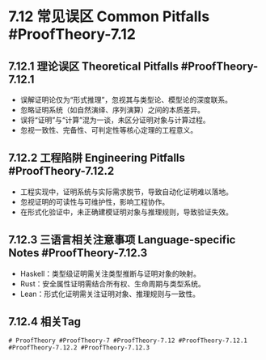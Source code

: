 # 7.12 常见误区 Common Pitfalls #ProofTheory-7.12

## 7.12.1 理论误区 Theoretical Pitfalls #ProofTheory-7.12.1

- 误解证明论仅为“形式推理”，忽视其与类型论、模型论的深度联系。
- 忽略证明系统（如自然演绎、序列演算）之间的本质差异。
- 误将“证明”与“计算”混为一谈，未区分证明对象与计算过程。
- 忽视一致性、完备性、可判定性等核心定理的工程意义。

## 7.12.2 工程陷阱 Engineering Pitfalls #ProofTheory-7.12.2

- 工程实现中，证明系统与实际需求脱节，导致自动化证明难以落地。
- 忽视证明的可读性与可维护性，影响工程协作。
- 在形式化验证中，未正确建模证明对象与推理规则，导致验证失效。

## 7.12.3 三语言相关注意事项 Language-specific Notes #ProofTheory-7.12.3

- Haskell：类型级证明需关注类型推断与证明对象的映射。
- Rust：安全属性证明需结合所有权、生命周期与类型系统。
- Lean：形式化证明需关注证明对象、推理规则与一致性。

## 7.12.4 相关Tag

`# ProofTheory #ProofTheory-7 #ProofTheory-7.12 #ProofTheory-7.12.1 #ProofTheory-7.12.2 #ProofTheory-7.12.3`
